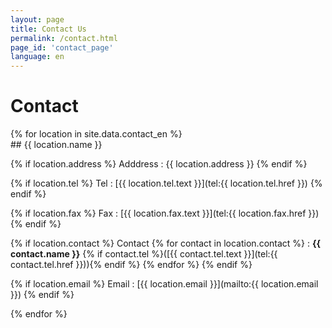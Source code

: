 ```yaml
---
layout: page
title: Contact Us
permalink: /contact.html
page_id: 'contact_page'
language: en
---
```


# Contact

<div class="row">
{% for location in site.data.contact_en %}
<div class="col-md-6 my-4">
## {{ location.name }}

{% if location.address %}
Adddress
: {{ location.address }}
{% endif %}


{% if location.tel %}
Tel
: [{{ location.tel.text }}](tel:{{ location.tel.href }})
{% endif %}


{% if location.fax %}
Fax
: [{{ location.fax.text }}](tel:{{ location.fax.href }})
{% endif %}


{% if location.contact %}
Contact
{% for contact in location.contact %}
: **{{ contact.name }}** {% if contact.tel %}([{{ contact.tel.text }}](tel:{{ contact.tel.href }})){% endif %}
{% endfor %}
{% endif %}


{% if location.email %}
Email
: [{{ location.email }}](mailto:{{ location.email }})
{% endif %}

</div>
{% endfor %}

</div>